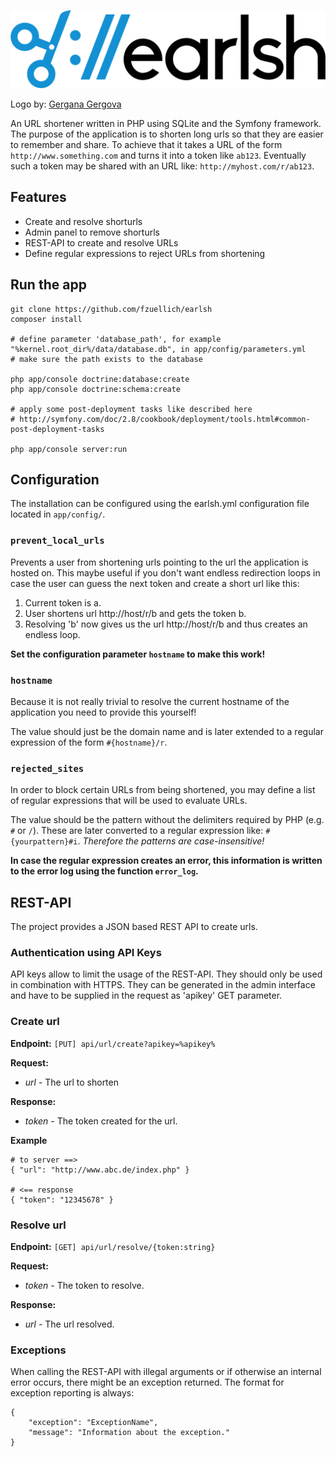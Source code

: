 ![Earlsh - URL shortener](./web/img/logo.png?raw=true "Earlsh - URL shortener")

Logo by: [Gergana Gergova](http://www.gerganagergova.net/)

An URL shortener written in PHP using SQLite and the Symfony framework. The purpose of the application is to shorten long urls so that they are easier to remember and share. To achieve that it takes a URL of the form `http://www.something.com` and turns it into a token like `ab123`. Eventually such a token may be shared with an URL like: `http://myhost.com/r/ab123`.

## Features

* Create and resolve shorturls
* Admin panel to remove shorturls
* REST-API to create and resolve URLs
* Define regular expressions to reject URLs from shortening

## Run the app

    git clone https://github.com/fzuellich/earlsh
    composer install

    # define parameter 'database_path', for example "%kernel.root_dir%/data/database.db", in app/config/parameters.yml
    # make sure the path exists to the database

    php app/console doctrine:database:create
    php app/console doctrine:schema:create

    # apply some post-deployment tasks like described here
    # http://symfony.com/doc/2.8/cookbook/deployment/tools.html#common-post-deployment-tasks

    php app/console server:run

## Configuration

The installation can be configured using the earlsh.yml configuration file located in `app/config/`.

### `prevent_local_urls`

Prevents a user from shortening urls pointing to the url the application is hosted on. This maybe useful if you don't want endless redirection loops in case the user can guess the next token and create a short url like this:

1. Current token is a.
2. User shortens url http://host/r/b and gets the token b.
3. Resolving 'b' now gives us the url http://host/r/b and thus creates an endless loop.

__Set the configuration parameter `hostname` to make this work!__

### `hostname`

Because it is not really trivial to resolve the current hostname of the application you need to provide this yourself!

The value should just be the domain name and is later extended to a regular expression of the form `#{hostname}/r`.

### `rejected_sites`

In order to block certain URLs from being shortened, you may define a list of regular expressions that will be used to evaluate URLs.

The value should be the pattern without the delimiters required by PHP (e.g. `#` or `/`). These are later converted to a regular expression like: `#{yourpattern}#i`. _Therefore the patterns are case-insensitive!_

__In case the regular expression creates an error, this information is written to the error log using the function `error_log`.__

## REST-API

The project provides a JSON based REST API to create urls.

### Authentication using API Keys

API keys allow to limit the usage of the REST-API. They should only be used in
combination with HTTPS. They can be generated in the admin interface and have to be
supplied in the request as 'apikey' GET parameter.

### Create url

**Endpoint:** `[PUT] api/url/create?apikey=%apikey%`

**Request:**
* _url_ - The url to shorten

**Response:**
* _token_ - The token created for the url.

**Example**

	# to server ==>
	{ "url": "http://www.abc.de/index.php" }

	# <== response
	{ "token": "12345678" }


### Resolve url

**Endpoint:** `[GET] api/url/resolve/{token:string}`

**Request:**

* _token_ - The token to resolve.

**Response:**

* _url_ - The url resolved.


### Exceptions

When calling the REST-API with illegal arguments or if otherwise an internal error occurs, there might be an exception returned. The format for exception reporting is always:

    {
        "exception": "ExceptionName",
        "message": "Information about the exception."
    }
